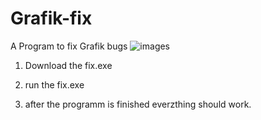 # Grafik-fix
A Program to fix Grafik bugs
![images](https://github.com/user-attachments/assets/ee7d9962-c4b0-470b-9f32-8d18db88ba59)

1. Download the fix.exe

2. run the fix.exe

3. after the programm is finished everzthing should work.
